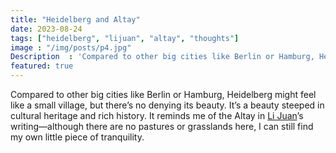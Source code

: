 ```yaml
---
title: "Heidelberg and Altay"
date: 2023-08-24
tags: ["heidelberg", "lijuan", "altay", "thoughts"]
image : "/img/posts/p4.jpg"
Description  : 'Compared to other big cities like Berlin or Hamburg, Heidelberg might feel like a small village, but there’s no denying its beauty ...'
featured: true
---
```

Compared to other big cities like Berlin or Hamburg, Heidelberg might feel like a small village, but there’s no denying its beauty. It’s a beauty steeped in cultural heritage and rich history. It reminds me of the Altay in [Li Juan](https://bcaf.org.cn/Li-Juan-A-Writer-s-Journey-to-the-Altay-Northern-Xinjiang)’s writing—although there are no pastures or grasslands here, I can still find my own little piece of tranquility.